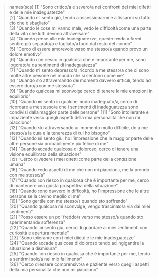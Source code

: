 > names(scs)
 [1] "Sono critico/a e severo/a nei confronti dei miei difetti e delle mie inadeguatezze"                                                                               
 [2] "Quando mi sento giù, tendo a ossessionarmi e a fissarmi su tutto ciò che è sbagliato"                                                                             
 [3] "Quando le cose mi vanno male, vedo le difficoltà come una parte della vita che tutti devono attraversare"                                                         
 [4] "Quando penso alle mie inadeguatezze, questo tende a farmi sentire più separato/a e tagliato/a fuori dal resto del mondo"                                          
 [5] "Cerco di essere amorevole verso me stesso/a quando provo un dolore emotivo"                                                                                       
 [6] "Quando non riesco in qualcosa che è importante per me, sono logorato/a da sentimenti di inadeguatezza"                                                            
 [7] "Quando mi sento depresso/a, ricordo a me stesso/a che ci sono molte altre persone nel mondo che si sentono come me"                                               
 [8] "Quando sto attraversando dei momenti davvero difficili, tendo ad essere duro/a con me stesso/a"                                                                   
 [9] "Quando qualcosa mi sconvolge cerco di tenere le mie emozioni in equilibrio"                                                                                       
[10] "Quando mi sento in qualche modo inadeguato/a, cerco di ricordare a me stesso/a che i sentimenti di inadeguatezza sono condivisi dalla maggior parte delle persone"
[11] "Sono intollerante e impaziente verso quegli aspetti della mia personalità che non mi piacciono"                                                                   
[12] "Quando sto attraversando un momento molto difficile, do a me stesso/a la cura e la tenerezza di cui ho bisogno"                                                   
[13] "Quando mi sento giù, ho l'impressione che la maggior parte delle altre persone sia probabilmente più felice di me"                                                
[14] "Quando accade qualcosa di doloroso, cerco di tenere una visione equilibrata della situazione"                                                                     
[15] "Cerco di vedere i miei difetti come parte della condizione umana"                                                                                                 
[16] "Quando vedo aspetti di me che non mi piacciono, me la prendo con me stesso/a"                                                                                     
[17] "Quando non riesco in qualcosa che è importante per me, cerco di mantenere una giusta prospettiva della situazione"                                                
[18] "Quando sono davvero in difficoltà, ho l'impressione che le altre persone se la cavino meglio di me"                                                               
[19] "Sono gentile con me stesso/a quando sto soffrendo"                                                                                                                
[20] "Quando qualcosa mi sconvolge, vengo trascinato/a via dai miei sentimenti"                                                                                         
[21] "Posso essere un po' freddo/a verso me stesso/a quando sto sperimentando sofferenza"                                                                               
[22] "Quando mi sento giù, cerco di guardare ai miei sentimenti con curiosità e apertura mentale"                                                                       
[23] "Sono tollerante con i miei difetti e le mie inadeguatezze"                                                                                                        
[24] "Quando accade qualcosa di doloroso tendo ad ingigantire la situazione a dismisura"                                                                                
[25] "Quando non riesco in qualcosa che è importante per me, tendo a sentirmi solo/a nel mio fallimento"                                                                
[26] "Cerco di essere comprensivo/a e paziente verso quegli aspetti della mia personalità che non mi piacciono" 
